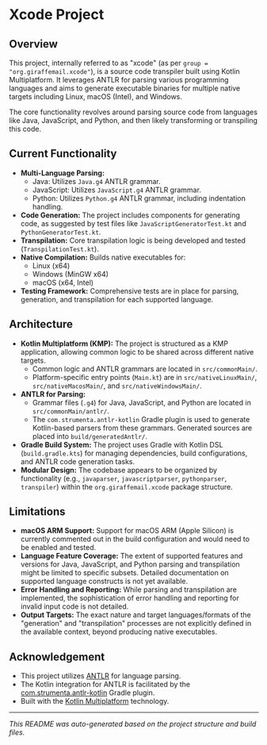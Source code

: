 # Xcode Project

## Overview

This project, internally referred to as "xcode" (as per `group = "org.giraffemail.xcode"`), is a source code transpiler built using Kotlin Multiplatform. It leverages ANTLR for parsing various programming languages and aims to generate executable binaries for multiple native targets including Linux, macOS (Intel), and Windows.

The core functionality revolves around parsing source code from languages like Java, JavaScript, and Python, and then likely transforming or transpiling this code.

## Current Functionality

*   **Multi-Language Parsing:**
    *   Java: Utilizes `Java.g4` ANTLR grammar.
    *   JavaScript: Utilizes `JavaScript.g4` ANTLR grammar.
    *   Python: Utilizes `Python.g4` ANTLR grammar, including indentation handling.
*   **Code Generation:** The project includes components for generating code, as suggested by test files like `JavaScriptGeneratorTest.kt` and `PythonGeneratorTest.kt`.
*   **Transpilation:** Core transpilation logic is being developed and tested (`TranspilationTest.kt`).
*   **Native Compilation:** Builds native executables for:
    *   Linux (x64)
    *   Windows (MinGW x64)
    *   macOS (x64, Intel)
*   **Testing Framework:** Comprehensive tests are in place for parsing, generation, and transpilation for each supported language.

## Architecture

*   **Kotlin Multiplatform (KMP):** The project is structured as a KMP application, allowing common logic to be shared across different native targets.
    *   Common logic and ANTLR grammars are located in `src/commonMain/`.
    *   Platform-specific entry points (`Main.kt`) are in `src/nativeLinuxMain/`, `src/nativeMacosMain/`, and `src/nativeWindowsMain/`.
*   **ANTLR for Parsing:**
    *   Grammar files (`.g4`) for Java, JavaScript, and Python are located in `src/commonMain/antlr/`.
    *   The `com.strumenta.antlr-kotlin` Gradle plugin is used to generate Kotlin-based parsers from these grammars. Generated sources are placed into `build/generatedAntlr/`.
*   **Gradle Build System:** The project uses Gradle with Kotlin DSL (`build.gradle.kts`) for managing dependencies, build configurations, and ANTLR code generation tasks.
*   **Modular Design:** The codebase appears to be organized by functionality (e.g., `javaparser`, `javascriptparser`, `pythonparser`, `transpiler`) within the `org.giraffemail.xcode` package structure.

## Limitations

*   **macOS ARM Support:** Support for macOS ARM (Apple Silicon) is currently commented out in the build configuration and would need to be enabled and tested.
*   **Language Feature Coverage:** The extent of supported features and versions for Java, JavaScript, and Python parsing and transpilation might be limited to specific subsets. Detailed documentation on supported language constructs is not yet available.
*   **Error Handling and Reporting:** While parsing and transpilation are implemented, the sophistication of error handling and reporting for invalid input code is not detailed.
*   **Output Targets:** The exact nature and target languages/formats of the "generation" and "transpilation" processes are not explicitly defined in the available context, beyond producing native executables.

## Acknowledgement

*   This project utilizes [ANTLR](https://www.antlr.org/) for language parsing.
*   The Kotlin integration for ANTLR is facilitated by the [com.strumenta.antlr-kotlin](https://github.com/Strumenta/antlr-kotlin) Gradle plugin.
*   Built with the [Kotlin Multiplatform](https://kotlinlang.org/docs/multiplatform.html) technology.

---
*This README was auto-generated based on the project structure and build files.*

